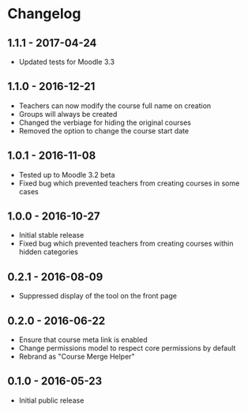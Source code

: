 # Changelog

## 1.1.1 - 2017-04-24

- Updated tests for Moodle 3.3

## 1.1.0 - 2016-12-21

- Teachers can now modify the course full name on creation
- Groups will always be created
- Changed the verbiage for hiding the original courses
- Removed the option to change the course start date

## 1.0.1 - 2016-11-08

- Tested up to Moodle 3.2 beta
- Fixed bug which prevented teachers from creating courses in some cases

## 1.0.0 - 2016-10-27

- Initial stable release
- Fixed bug which prevented teachers from creating courses within hidden categories

## 0.2.1 - 2016-08-09

- Suppressed display of the tool on the front page

## 0.2.0 - 2016-06-22

- Ensure that course meta link is enabled
- Change permissions model to respect core permissions by default
- Rebrand as "Course Merge Helper"

## 0.1.0 - 2016-05-23

- Initial public release
